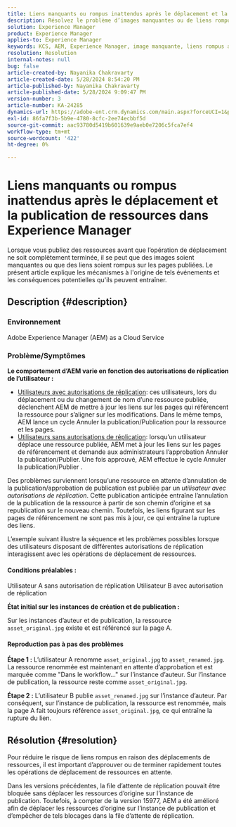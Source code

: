 ```yaml
---
title: Liens manquants ou rompus inattendus après le déplacement et la publication de ressources dans Experience Manager
description: Résolvez le problème d’images manquantes ou de liens rompus en raison des déplacements de ressources dans Experience Manager.
solution: Experience Manager
product: Experience Manager
applies-to: Experience Manager
keywords: KCS, AEM, Experience Manager, image manquante, liens rompus après le déplacement et la publication des ressources
resolution: Resolution
internal-notes: null
bug: false
article-created-by: Nayanika Chakravarty
article-created-date: 5/28/2024 8:54:20 PM
article-published-by: Nayanika Chakravarty
article-published-date: 5/28/2024 9:09:47 PM
version-number: 3
article-number: KA-24285
dynamics-url: https://adobe-ent.crm.dynamics.com/main.aspx?forceUCI=1&pagetype=entityrecord&etn=knowledgearticle&id=dd4ace71-341d-ef11-840a-000d3a372703
exl-id: 86fa7f3b-5b9e-4780-8cfc-2ee74ecbbf5d
source-git-commit: aac93780d5419b601639e9aeb0e7206c5fca7ef4
workflow-type: tm+mt
source-wordcount: '422'
ht-degree: 0%

---
```


# Liens manquants ou rompus inattendus après le déplacement et la publication de ressources dans Experience Manager


Lorsque vous publiez des ressources avant que l’opération de déplacement ne soit complètement terminée, il se peut que des images soient manquantes ou que des liens soient rompus sur les pages publiées. Le présent article explique les mécanismes à l&#39;origine de tels événements et les conséquences potentielles qu&#39;ils peuvent entraîner.

## Description {#description}


### <b>Environnement</b>

Adobe Experience Manager (AEM) as a Cloud Service

### Problème/Symptômes

<b>Le comportement d’AEM varie en fonction des autorisations de réplication de l’utilisateur :</b>

- <u>Utilisateurs avec autorisations de réplication</u>: ces utilisateurs, lors du déplacement ou du changement de nom d’une ressource publiée, déclenchent AEM de mettre à jour les liens sur les pages qui référencent la ressource pour s’aligner sur les modifications. Dans le même temps, AEM lance un cycle Annuler la publication/Publication pour la ressource et les pages.
- <u>Utilisateurs sans autorisations de réplication</u>: lorsqu’un utilisateur déplace une ressource publiée, AEM met à jour les liens sur les pages de référencement et demande aux administrateurs l’approbation Annuler la publication/Publier. Une fois approuvé, AEM effectue le cycle Annuler la publication/Publier .


Des problèmes surviennent lorsqu’une ressource en attente d’annulation de la publication/approbation de publication est publiée par un *utilisateur avec autorisations de réplication*. Cette publication anticipée entraîne l’annulation de la publication de la ressource à partir de son chemin d’origine et sa republication sur le nouveau chemin. Toutefois, les liens figurant sur les pages de référencement ne sont pas mis à jour, ce qui entraîne la rupture des liens.

L’exemple suivant illustre la séquence et les problèmes possibles lorsque des utilisateurs disposant de différentes autorisations de réplication interagissent avec les opérations de déplacement de ressources.

#### <b>Conditions préalables :</b>

Utilisateur A sans autorisation de réplication Utilisateur B avec autorisation de réplication

<b>État initial sur les instances de création et de publication :</b>

Sur les instances d’auteur et de publication, la ressource `asset_original.jpg` existe et est référencé sur la page A.

#### <b>Reproduction pas à pas des problèmes</b>

<b>Étape 1 :</b> L’utilisateur A renomme `asset_original.jpg` to `asset_renamed.jpg`. La ressource renommée est maintenant en attente d’approbation et est marquée comme &quot;Dans le workflow...&quot; sur l’instance d’auteur. Sur l’instance de publication, la ressource reste comme `asset_original.jpg`.

<b>Étape 2 :</b> L’utilisateur B publie `asset_renamed.jpg` sur l’instance d’auteur. Par conséquent, sur l’instance de publication, la ressource est renommée, mais la page A fait toujours référence `asset_original.jpg`, ce qui entraîne la rupture du lien.


## Résolution {#resolution}


Pour réduire le risque de liens rompus en raison des déplacements de ressources, il est important d’approuver ou de terminer rapidement toutes les opérations de déplacement de ressources en attente.

Dans les versions précédentes, la file d’attente de réplication pouvait être bloquée sans déplacer les ressources d’origine sur l’instance de publication. Toutefois, à compter de la version 15977, AEM a été amélioré afin de déplacer les ressources d’origine sur l’instance de publication et d’empêcher de tels blocages dans la file d’attente de réplication.
